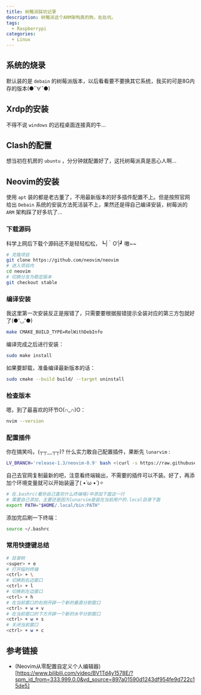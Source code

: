 ```yaml
---
title: 树莓派踩坑记录
description: 树莓派这个ARM架构真的狗，处处坑。
tags:
  + Raspberrypi
categories:
  + Linux
---
```


## 系统的烧录

默认装的是 `debain` 的树莓派版本，以后看看要不要换其它系统，我买的可是8G内存的版本(●ˇ∀ˇ●)

## Xrdp的安装

不得不说 `windows` 的远程桌面连接真的牛...

## Clash的配置

想当初在机房的 `ubuntu` ，分分钟就配置好了，这托树莓派真是恶心人啊...

## Neovim的安装

使用 `apt` 装的都是老古董了，不用最新版本的好多插件配置不上。但是按照官网给出 `Debain` 系统的安装方法死活装不上，果然还是得自己编译安装，树莓派的 `ARM` 架构踩了好多坑了...

### 下载源码

科学上网后下载个源码还不是轻轻松松，┗|｀O′|┛ 嗷~~

```bash
# 克隆项目
git clone https://github.com/neovim/neovim
# 进入项目内
cd neovim
# 切换分支为稳定版本
git checkout stable
```

### 编译安装

我这里第一次安装反正是报错了，只需要要根据报错提示全装对应的第三方包就好了(●'◡'●)

```bash
make CMAKE_BUILD_TYPE=RelWithDebInfo
```

编译完成之后进行安装：

```bash
sudo make install
```

如果要卸载，准备编译最新版本的话：

```bash
sudo cmake --build build/ --target uninstall
```

### 检查版本

嗯，到了最喜欢的环节O(∩_∩)O：

```bash
nvim --version
```

### 配置插件

你在搞笑吗，(┬┬﹏┬┬)? 什么实力敢自己配置插件，果断先 `lunarvim` :

```bash
LV_BRANCH='release-1.3/neovim-0.9' bash <(curl -s https://raw.githubusercontent.com/LunarVim/LunarVim/release-1.3/neovim-0.9/utils/installer/install.sh)
```

自己去官网复制最新的吧，注意看终端输出，不需要的插件可以不装。好了，再添加个环境变量就可以开始装逼了( •̀ ω •́ )✧

```bash
# 在.bashrc(看你自己喜欢什么终端咯)中添加下面这一行
# 需要自己添加，主要还是因为lunarvim是装在当前用户的.local目录下面
export PATH="$HOME/.local/bin:PATH"
```

添加完后刷一下终端：

```bash
source ~/.bashrc
```

### 常用快捷键总结

```bash
# 目录树
<super> + e
# 打开临时终端
<ctrl> + \
# 切换到右边窗口
<ctrl> + l
# 切换到左边窗口
<ctrl> + h
# 在当前窗口的右侧开辟一个新的垂直分割窗口
<ctrl> + w + v
# 在当前窗口的下方开辟一个新的水平分割窗口
<ctrl> + w + s
# 关闭当前窗口
<ctrl> + w + c
```

## 参考链接

* (Neovim从零配置自定义个人编辑器)[https://www.bilibili.com/video/BV1Td4y1578E/?spm_id_from=333.999.0.0&vd_source=897a01590d1243df954fe9d722c15de5]
